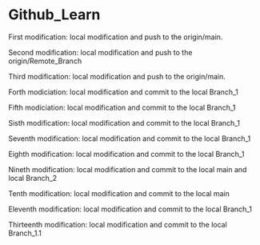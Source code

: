 # Github_Learn

First modification: local modification and push to the origin/main.

Second modification: local modification and push to the origin/Remote_Branch

Third modification: local modification and push to the origin/main.

Forth modiciation: local modification and commit to the local Branch_1

Fifth modiciation: local modification and commit to the local Branch_1

Sisth modification: local modification and commit to the local Branch_1

Seventh modification: local modification and commit to the local Branch_1

Eighth modification: local modification and commit to the local Branch_1

Nineth modification: local modification and commit to the local main and local Branch_2

Tenth modification: local modification and commit to the local main

Eleventh modification: local modification and commit to the local Branch_1

Thirteenth modification: local modification and commit to the local Branch_1.1